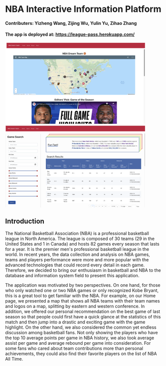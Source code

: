# NBA Interactive Information Platform

#### Contributers: Yizheng Wang, Zijing Wu, Yulin Yu, Zihao Zhang
#### The app is deployed at: https://league-pass.herokuapp.com/
<img src="./game.png" width="450" height="auto"> <img src="./home.png" width="450" height="auto">

## Introduction
The National Basketball Association (NBA) is a professional basketball league in North America. The league is composed of 30 teams (29 in the United States and 1 in Canada) and hosts 82 games every season that lasts for a year. It is the premier men's professional basketball league in the world. In recent years, the data collection and analysis on NBA games, teams and players performance were more and more popular with the advanced technologies that could record every detail in each game. Therefore, we decided to bring our enthusiasm in basketball and NBA to the database and information system field to present this application.

The application was motivated by two perspectives. On one hand, for those who only watched one or two NBA games or only recognized Kobe Bryant, this is a great tool to get familiar with the NBA. For example, on our Home page, we presented a map that shows all NBA teams with their team names and logos on a map, splitting by eastern and western conference. In addition, we offered our personal recommendation on the best game of last season so that people could first have a quick glance at the statistics of this match and then jump into a drastic and exciting game with the game highlight. On the other hand, we also considered the common yet endless discussion among basketball fans. Not only showing the players who have the top 10 average points per game in NBA history, we also took average assist per game and average rebound per game into consideration. For some fans who cared about team contributions more than personal achievements, they could also find their favorite players on the list of NBA All Time.

